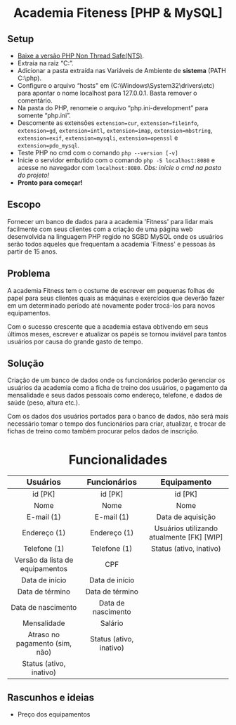 # <div align="center">Academia Fiteness [PHP & MySQL]</div>

## Setup

- [Baixe a versão PHP Non Thread Safe(NTS)](https://www.php.net/downloads).
- Extraia na raiz “C:”.
- Adicionar a pasta extraída nas Variáveis de Ambiente de **sistema** (PATH C:\php).
- Configure o arquivo “hosts" em (C:\Windows\System32\drivers\etc) para apontar o nome localhost para 127.0.0.1. Basta remover o comentário.
- Na pasta do PHP, renomeie o arquivo “php.ini-development” para somente “php.ini”.
- Descomente as extensões `extension=cur`, `extension=fileinfo`, `extension=gd`, `extension=intl`, `extension=imap`, `extension=mbstring`, `extension=exif`, `extension=mysqli`, `extension=openssl` e `extension=pdo_mysql`.
- Teste PHP no cmd com o comando `php --version [-v]`
- Inicie o servidor embutido com o comando `php -S localhost:8080` e acesse no navegador com `localhost:8080`. _Obs: inicie o cmd na pasta do projeto!_
- **Pronto para começar!**

## Escopo

Fornecer um banco de dados para a academia 'Fitness' para lidar mais facilmente com seus clientes com a criação de uma página web desenvolvida na linguagem PHP regido no SGBD MySQL onde os usuários serão todos aqueles que frequentam a academia 'Fitness' e pessoas às partir de 15 anos.

## Problema

A academia Fitness tem o costume de escrever em pequenas folhas de papel para seus clientes quais as máquinas e exercícios que deverão fazer em um determinado período até novamente poder trocá-los para novos equipamentos.

Com o sucesso crescente que a academia estava obtivendo em seus últimos meses, escrever e atualizar os papéis se tornou inviável para tantos usuários por causa do grande gasto de tempo.

## Solução

Criação de um banco de dados onde os funcionários poderão gerenciar os usuários da academia como a ficha de treino dos usuários, o pagamento da mensalidade e seus dados pessoais como endereço, telefone, e dados de saúde (peso, altura etc.).

Com os dados dos usuários portados para o banco de dados, não será mais necessário tomar o tempo dos funcionários para criar, atualizar, e trocar de fichas de treino como também procurar pelos dados de inscrição.

# <div align="center">Funcionalidades</div>

<div align="center">

| <font size="4">Usuários</font>  | <font size="4">Funcionários</font> |     <font size="4">Equipamento</font>     |
| :-----------------------------: | :--------------------------------: | :---------------------------------------: |
|             id [PK]             |              id [PK]               |                  id [PK]                  |
|              Nome               |                Nome                |                   Nome                    |
|           E-mail (1)            |             E-mail (1)             |             Data de aquisição             |
|          Endereço (1)           |            Endereço (1)            | Usuários utilizando atualmente [FK] [WIP] |
|          Telefone (1)           |            Telefone (1)            |          Status (ativo, inativo)          |
| Versão da lista de equipamentos |                CPF                 |
|         Data de início          |           Data de início           |
|         Data de término         |          Data de término           |
|       Data de nascimento        |         Data de nascimento         |
|           Mensalidade           |              Salário               |
| Atraso no pagamento (sim, não)  |      Status (ativo, inativo)       |
|     Status (ativo, inativo)     |

</div>

## Rascunhos e ideias

- Preço dos equipamentos
